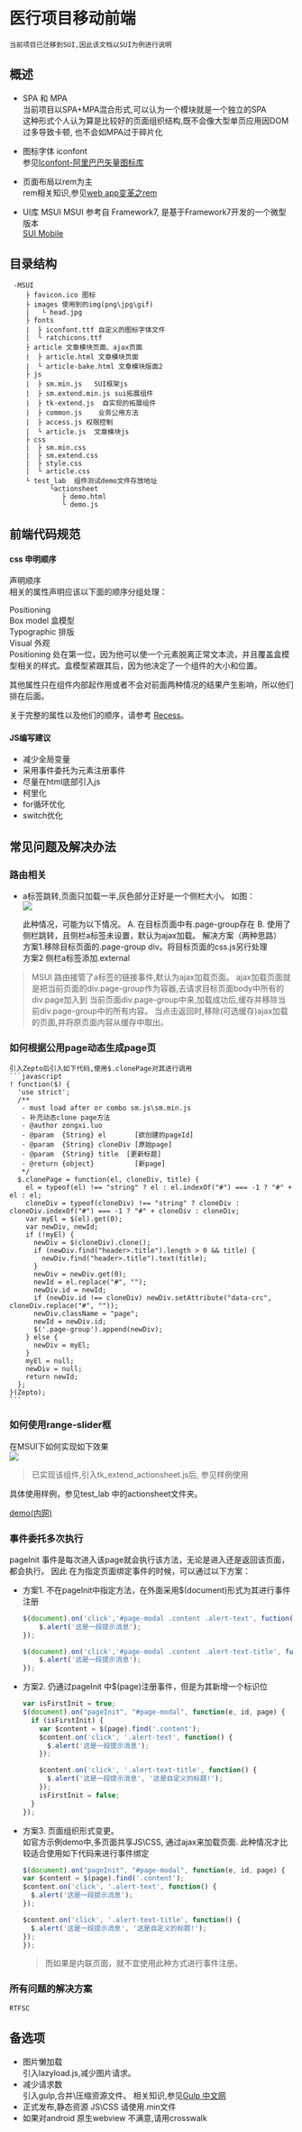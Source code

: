 # 医行项目移动前端
    当前项目已迁移到SUI,因此该文档以SUI为例进行说明
## 概述
 * SPA 和 MPA  
    当前项目以SPA+MPA混合形式,可以认为一个模块就是一个独立的SPA  
    这种形式个人认为算是比较好的页面组织结构,既不会像大型单页应用因DOM过多导致卡顿,
    也不会如MPA过于碎片化  

 * 图标字体 iconfont  
    参见[Iconfont-阿里巴巴矢量图标库](http://www.iconfont.cn/)

 * 页面布局以rem为主  
    rem相关知识,参见[web app变革之rem](https://isux.tencent.com/web-app-rem.html)
 
 * UI库 MSUI
    MSUI 参考自 Framework7, 是基于Framework7开发的一个微型版本  
[SUI Mobile](http://m.sui.taobao.org/components/)

## 目录结构
```
 -MSUI
    ├ favicon.ico 图标
    ├ images 使用到的img(png\jpg\gif)
    |   └ head.jpg
    ├ fonts 
    |  ├ iconfont.ttf 自定义的图标字体文件
    |  └ ratchicons.ttf 
    ├ article 文章模块页面、ajax页面
    |  ├ article.html 文章模块页面
    |  └ article-bake.html 文章模块版面2
    ├ js
    |  ├ sm.min.js   SUI框架js
    |  ├ sm.extend.min.js sui拓展组件
    |  ├ tk-extend.js  自实现的拓展组件
    |  ├ common.js    业务公用方法
    |  ├ access.js 权限控制
    |  └ article.js  文章模块js
    ├ css  
    |  ├ sm.min.css 
    |  ├ sm.extend.css
    |  ├ style.css
    |  └ article.css 
    └ test_lab  组件测试demo文件存放地址
          └actionsheet 
             ├ demo.html
             └ demo.js  
```

## 前端代码规范

#### css 申明顺序
声明顺序  
相关的属性声明应该以下面的顺序分组处理：  

Positioning  
Box model 盒模型  
Typographic 排版  
Visual 外观  
Positioning 处在第一位，因为他可以使一个元素脱离正常文本流，并且覆盖盒模型相关的样式。盒模型紧跟其后，因为他决定了一个组件的大小和位置。

其他属性只在组件内部起作用或者不会对前面两种情况的结果产生影响，所以他们排在后面。  

关于完整的属性以及他们的顺序，请参考 [Recess](http://twitter.github.com/recess)。  

#### JS编写建议
* 减少全局变量  
* 采用事件委托为元素注册事件  
* 尽量在html底部引入js
* 柯里化
* for循环优化
* switch优化

## 常见问题及解决办法 

### 路由相关
* a标签跳转,页面只加载一半,灰色部分正好是一个侧栏大小。
如图：  
  ![](https://github.com/CNCrazyMoon/TimeKey/raw/master/MSUI/luyou.png)

   此种情况，可能为以下情况。
  A. 在目标页面中有.page-group存在
  B. 使用了侧栏跳转，且侧栏a标签未设置，默认为ajax加载。
  解决方案（两种思路）  
  方案1.移除目标页面的.page-group div。将目标页面的css.js另行处理  
  方案2 侧栏a标签添加.external  
 
 > MSUI 路由接管了a标签的链接事件,默认为ajax加载页面。 
 > ajax加载页面就是把当前页面的div.page-group作为容器,去请求目标页面body中所有的div.page加入到
 > 当前页面div.page-group中来,加载成功后,缓存并移除当前div.page-group中的所有内容。
 > 当点击返回时,移除(可选缓存)ajax加载的页面,并将原页面内容从缓存中取出。

### 如何根据公用page动态生成page页
    引入Zepto后引入如下代码,使用$.clonePage对其进行调用
    ```javascript
    ! function($) {
      'use strict';
      /**
       - must load after or combo sm.js\sm.min.js
       - 补充动态clone page方法
       - @author zongxi.luo  
       - @param  {String} el       [欲创建的pageId]
       - @param  {String} cloneDiv [原始page]
       - @param  {String} title  [更新标题]
       - @return {object}          [新page]
       */
      $.clonePage = function(el, cloneDiv, title) {
        el = typeof(el) !== "string" ? el : el.indexOf("#") === -1 ? "#" + el : el;
        cloneDiv = typeof(cloneDiv) !== "string" ? cloneDiv : cloneDiv.indexOf("#") === -1 ? "#" + cloneDiv : cloneDiv;
        var myEl = $(el).get(0);
        var newDiv, newId;
        if (!myEl) {
          newDiv = $(cloneDiv).clone();
          if (newDiv.find("header>.title").length > 0 && title) {
            newDiv.find("header>.title").text(title);
          }
          newDiv = newDiv.get(0);
          newId = el.replace("#", "");
          newDiv.id = newId;
          if (newDiv.id !== cloneDiv) newDiv.setAttribute("data-crc", cloneDiv.replace("#", ""));
          newDiv.className = "page";
          newId = newDiv.id;
          $('.page-group').append(newDiv);
        } else {
          newDiv = myEl;
        }
        myEl = null;
        newDiv = null;
        return newId;
      };
    }(Zepto);
    ```

### 如何使用range-slider框
在MSUI下如何实现如下效果  
![](https://github.com/CNCrazyMoon/TimeKey/raw/master/MSUI/range.png)  
> 已实现该组件,引入tk_extend_actionsheet.js后, 参见样例使用

具体使用样例，参见test_lab 中的actionsheet文件夹。

[demo(内网)](http://192.168.1.96:2001/ehospital/views/MSUI/test_lab/actionsheet/demo.html)

### 事件委托多次执行
pageInit 事件是每次进入该page就会执行该方法，无论是进入还是返回该页面，都会执行。
因此 在为指定页面绑定事件的时候，可以通过以下方案：  
* 方案1. 不在pageInit中指定方法，在外面采用$(document)形式为其进行事件注册  
    ```javascript
    $(document).on('click','#page-modal .content .alert-text', fuction(){
        $.alert('这是一段提示消息');
    });

    $(document).on('click','#page-modal .content .alert-text-title', fuction(){
        $.alert('这是一段提示消息');
    });
    ```
    
* 方案2. 仍通过pageInit 中$(page)注册事件，但是为其新增一个标识位   
    
    ```javascript
    var isFirstInit = true;
    $(document).on("pageInit", "#page-modal", function(e, id, page) {
      if (isFirstInit) {
        var $content = $(page).find('.content');
        $content.on('click', '.alert-text', function() {
          $.alert('这是一段提示消息');
        });

        $content.on('click', '.alert-text-title', function() {
          $.alert('这是一段提示消息', '这是自定义的标题!');
        });
        isFirstInit = false;
      }
    });
    ```

* 方案3. 页面组织形式变更。   
如官方示例demo中,多页面共享JS\CSS, 通过ajax来加载页面. 此种情况才比较适合使用如下代码来进行事件绑定 

    ```javascript
  $(document).on("pageInit", "#page-modal", function(e, id, page) {
    var $content = $(page).find('.content');
    $content.on('click', '.alert-text', function() {
      $.alert('这是一段提示消息');
    });

    $content.on('click', '.alert-text-title', function() {
      $.alert('这是一段提示消息', '这是自定义的标题!');
    });
  });
    ```
    
    >而如果是内联页面，就不宜使用此种方式进行事件注册。

### 所有问题的解决方案
    RTFSC
## 备选项 
* 图片懒加载  
  引入lazyload.js,减少图片请求。  
* 减少请求数  
引入gulp,合并\压缩资源文件。
相关知识,参见[Gulp 中文网](http://www.gulpjs.com.cn/) 
* 正式发布,静态资源 JS\CSS 请使用.min文件
* 如果对android 原生webview 不满意,请用crosswalk